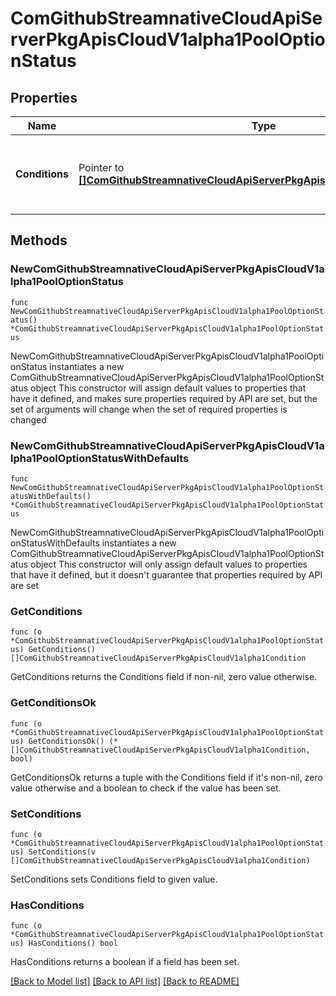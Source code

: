 # ComGithubStreamnativeCloudApiServerPkgApisCloudV1alpha1PoolOptionStatus

## Properties

Name | Type | Description | Notes
------------ | ------------- | ------------- | -------------
**Conditions** | Pointer to [**[]ComGithubStreamnativeCloudApiServerPkgApisCloudV1alpha1Condition**](ComGithubStreamnativeCloudApiServerPkgApisCloudV1alpha1Condition.md) | Conditions is an array of current observed PoolOption conditions. | [optional] 

## Methods

### NewComGithubStreamnativeCloudApiServerPkgApisCloudV1alpha1PoolOptionStatus

`func NewComGithubStreamnativeCloudApiServerPkgApisCloudV1alpha1PoolOptionStatus() *ComGithubStreamnativeCloudApiServerPkgApisCloudV1alpha1PoolOptionStatus`

NewComGithubStreamnativeCloudApiServerPkgApisCloudV1alpha1PoolOptionStatus instantiates a new ComGithubStreamnativeCloudApiServerPkgApisCloudV1alpha1PoolOptionStatus object
This constructor will assign default values to properties that have it defined,
and makes sure properties required by API are set, but the set of arguments
will change when the set of required properties is changed

### NewComGithubStreamnativeCloudApiServerPkgApisCloudV1alpha1PoolOptionStatusWithDefaults

`func NewComGithubStreamnativeCloudApiServerPkgApisCloudV1alpha1PoolOptionStatusWithDefaults() *ComGithubStreamnativeCloudApiServerPkgApisCloudV1alpha1PoolOptionStatus`

NewComGithubStreamnativeCloudApiServerPkgApisCloudV1alpha1PoolOptionStatusWithDefaults instantiates a new ComGithubStreamnativeCloudApiServerPkgApisCloudV1alpha1PoolOptionStatus object
This constructor will only assign default values to properties that have it defined,
but it doesn't guarantee that properties required by API are set

### GetConditions

`func (o *ComGithubStreamnativeCloudApiServerPkgApisCloudV1alpha1PoolOptionStatus) GetConditions() []ComGithubStreamnativeCloudApiServerPkgApisCloudV1alpha1Condition`

GetConditions returns the Conditions field if non-nil, zero value otherwise.

### GetConditionsOk

`func (o *ComGithubStreamnativeCloudApiServerPkgApisCloudV1alpha1PoolOptionStatus) GetConditionsOk() (*[]ComGithubStreamnativeCloudApiServerPkgApisCloudV1alpha1Condition, bool)`

GetConditionsOk returns a tuple with the Conditions field if it's non-nil, zero value otherwise
and a boolean to check if the value has been set.

### SetConditions

`func (o *ComGithubStreamnativeCloudApiServerPkgApisCloudV1alpha1PoolOptionStatus) SetConditions(v []ComGithubStreamnativeCloudApiServerPkgApisCloudV1alpha1Condition)`

SetConditions sets Conditions field to given value.

### HasConditions

`func (o *ComGithubStreamnativeCloudApiServerPkgApisCloudV1alpha1PoolOptionStatus) HasConditions() bool`

HasConditions returns a boolean if a field has been set.


[[Back to Model list]](../README.md#documentation-for-models) [[Back to API list]](../README.md#documentation-for-api-endpoints) [[Back to README]](../README.md)


